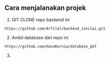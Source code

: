 ## Cara menjalanakan projek

1. GIT CLONE repo backend ini
```
https://github.com/Arfilal/backend_sinilai.git
```

2. Ambil database dari repo ini

```
https://github.com/HanaKurnia/database_pbf
```

3. 